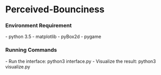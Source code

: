# Perceived-Bounciness

<h3>Environment Requirement</h3>
- python 3.5
- matplotlib
- pyBox2d
- pygame

<h3>Running Commands</h3>
- Run the interface: python3 interface.py
- Visualize the result: python3 visualize.py